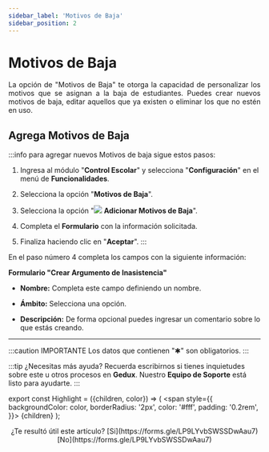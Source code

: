```yaml
---
sidebar_label: 'Motivos de Baja'
sidebar_position: 2
---
```


# Motivos de Baja

<div align="justify">La opción de "Motivos de Baja" te otorga la capacidad de personalizar los motivos que se asignan a la baja de estudiantes. Puedes crear nuevos motivos de baja, editar aquellos que ya existen o eliminar los que no estén en uso.</div>

## Agrega Motivos de Baja

:::info para agregar nuevos Motivos de baja sigue estos pasos:

1. Ingresa al módulo "**Control Escolar**" y selecciona "**Configuración**" en el menú de **Funcionalidades**.

2. Selecciona la opción "**Motivos de Baja**".

3. Selecciona la opción "![](./img/IcoAdd.png) **Adicionar Motivos de Baja**".

4. Completa el **Formulario** con la información solicitada.

5. Finaliza haciendo clic en "**Aceptar**".
:::

En el paso número 4 completa los campos con la siguiente información:

**Formulario "Crear Argumento de Inasistencia"**

* **Nombre:** Completa este campo definiendo un nombre.

* **Ámbito:** Selecciona una opción.

* **Descripción:** De forma opcional puedes ingresar un comentario sobre lo que estás creando.

___

:::caution IMPORTANTE
Los datos que contienen "✱" son obligatorios.
:::

:::tip ¿Necesitas más ayuda?
Recuerda escribirnos si tienes inquietudes sobre este u otros procesos en **Gedux**. Nuestro **Equipo de Soporte** está listo para ayudarte.
:::

export const Highlight = ({children, color}) => (
  <span
    style={{
      backgroundColor: color,
      borderRadius: '2px',
      color: '#fff',
      padding: '0.2rem',
    }}>
    {children}
  </span>
);

<center>¿Te resultó útil este artículo? <Highlight color="#B0AEAC">[Si](https://forms.gle/LP9LYvbSWSSDwAau7)</Highlight> <Highlight color="#B0AEAC">[No](https://forms.gle/LP9LYvbSWSSDwAau7)</Highlight> </center>